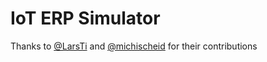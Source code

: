 # IoT ERP Simulator
Thanks to [@LarsTi](https://github.com/LarsTi) and [@michischeid](https://github.com/michischeid) for their contributions
